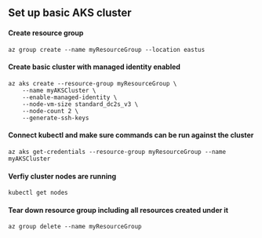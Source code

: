 ## Set up basic AKS cluster

#### Create resource group 
```
az group create --name myResourceGroup --location eastus
```

#### Create basic cluster with managed identity enabled
```
az aks create --resource-group myResourceGroup \
    --name myAKSCluster \
    --enable-managed-identity \
    --node-vm-size standard_dc2s_v3 \
    --node-count 2 \
    --generate-ssh-keys
```
#### Connect kubectl and make sure commands can be run against the cluster
```
az aks get-credentials --resource-group myResourceGroup --name myAKSCluster
```

#### Verfiy cluster nodes are running
```
kubectl get nodes
```

#### Tear down resource group including all resources created under it
```
az group delete --name myResourceGroup
```
